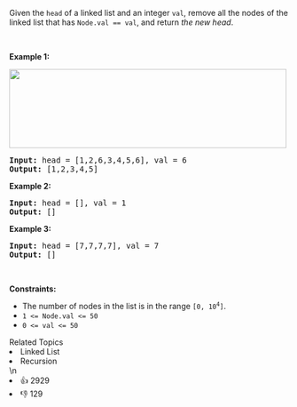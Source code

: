 <p>Given the <code>head</code> of a linked list and an integer <code>val</code>, remove all the nodes of the linked list that has <code>Node.val == val</code>, and return <em>the new head</em>.</p>

<p>&nbsp;</p>
<p><strong>Example 1:</strong></p>
<img alt="" src="https://assets.leetcode.com/uploads/2021/03/06/removelinked-list.jpg" style="width: 500px; height: 142px;" />
<pre>
<strong>Input:</strong> head = [1,2,6,3,4,5,6], val = 6
<strong>Output:</strong> [1,2,3,4,5]
</pre>

<p><strong>Example 2:</strong></p>

<pre>
<strong>Input:</strong> head = [], val = 1
<strong>Output:</strong> []
</pre>

<p><strong>Example 3:</strong></p>

<pre>
<strong>Input:</strong> head = [7,7,7,7], val = 7
<strong>Output:</strong> []
</pre>

<p>&nbsp;</p>
<p><strong>Constraints:</strong></p>

<ul>
	<li>The number of nodes in the list is in the range <code>[0, 10<sup>4</sup>]</code>.</li>
	<li><code>1 &lt;= Node.val &lt;= 50</code></li>
	<li><code>0 &lt;= val &lt;= 50</code></li>
</ul>
<div><div>Related Topics</div><div><li>Linked List</li><li>Recursion</li></div></div>\n<div><li>👍 2929</li><li>👎 129</li></div>